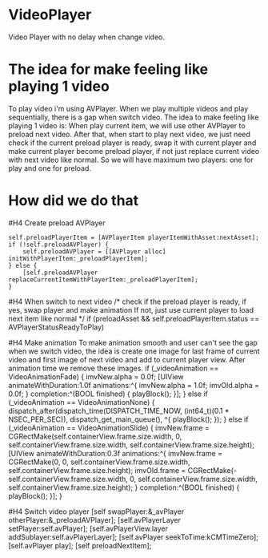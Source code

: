 # VideoPlayer
Video Player with no delay when change video.

# The idea for make feeling like playing 1 video
To play video i'm using AVPlayer. When we play multiple videos and play sequentially, there is a gap when switch video.
The idea to make feeling like playing 1 video is:
When play current item, we will use other AVPlayer to preload next video. 
After that, when start to play next video, we just need check if the current preload player is ready, swap it with current player and make current player become preload player, if not just replace current video with next video like normal.
So we will have maximum two players: one for play and one for preload.

# How did we do that

#H4 Create preload AVPlayer

    self.preloadPlayerItem = [AVPlayerItem playerItemWithAsset:nextAsset];
    if (!self.preloadAVPlayer) {
        self.preloadAVPlayer = [[AVPlayer alloc] initWithPlayerItem:_preloadPlayerItem];
    } else {
        [self.preloadAVPlayer replaceCurrentItemWithPlayerItem:_preloadPlayerItem];
    }

#H4 When switch to next video
/* check if the preload player is ready, if yes, swap player and make animation 
If not, just use current player to load next item like normal */
if (preloadAsset && self.preloadPlayerItem.status == AVPlayerStatusReadyToPlay)

#H4 Make animation
To make animation smooth and user can't see the gap when we switch video, the idea is create one image for last frame of current video and first image of next video and add to current player view.
After animation time we remove these images.
    if (_videoAnimation == VideoAnimationFade) {
        imvNew.alpha = 0.0f;
        [UIView animateWithDuration:1.0f animations:^{
            imvNew.alpha = 1.0f;
            imvOld.alpha = 0.0f;
        } completion:^(BOOL finished) {
            playBlock();
        }];
    } else if (_videoAnimation == VideoAnimationNone) {
        dispatch_after(dispatch_time(DISPATCH_TIME_NOW, (int64_t)(0.1 * NSEC_PER_SEC)), dispatch_get_main_queue(), ^{
        playBlock();
        });
    } else if (_videoAnimation == VideoAnimationSlide) {
        imvNew.frame = CGRectMake(self.containerView.frame.size.width, 0, self.containerView.frame.size.width, self.containerView.frame.size.height);
        [UIView animateWithDuration:0.3f animations:^{
            imvNew.frame = CGRectMake(0, 0, self.containerView.frame.size.width, self.containerView.frame.size.height);
            imvOld.frame = CGRectMake(-self.containerView.frame.size.width, 0, self.containerView.frame.size.width, self.containerView.frame.size.height);
        } completion:^(BOOL finished) {
            playBlock();
        }];
    }

#H4 Switch video player
    [self swapPlayer:&_avPlayer otherPlayer:&_preloadAVPlayer];
    [self.avPlayerLayer setPlayer:self.avPlayer];
    [self.avPlayerView.layer addSublayer:self.avPlayerLayer];
    [self.avPlayer seekToTime:kCMTimeZero];
    [self.avPlayer play];
    [self preloadNextItem];

#
